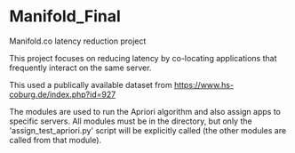 # Manifold_Final
Manifold.co latency reduction project

This project focuses on reducing latency by co-locating applications that frequently interact on the same server.

This used a publically available dataset from https://www.hs-coburg.de/index.php?id=927

The modules are used to run the Apriori algorithm and also assign apps to specific servers. All modules must be in the directory, but only the 'assign_test_apriori.py' script will be explicitly called (the other modules are called from that module).


